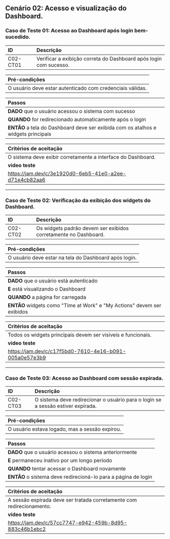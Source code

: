 ## Cenário 02: Acesso e visualização do Dashboard.

### Caso de Teste 01: Acesso ao Dashboard após login bem-sucedido.

| ID       | Descrição                                                        |
| :------- | :---------------------------------------------------------------- |
| C02-CT01 | Verificar a exibição correta do Dashboard após login com sucesso. |

| **Pré-condições**                                             |
| :------------------------------------------------------------ |
| O usuário deve estar autenticado com credenciais válidas.     |

| **Passos**                                                        |
| :---------------------------------------------------------------- |
| **DADO** que o usuário acessou o sistema com sucesso              |
| **QUANDO** for redirecionado automaticamente após o login         |
| **ENTÃO** a tela do Dashboard deve ser exibida com os atalhos e widgets principais |

| **Critérios de aceitação**                                      |
| :-------------------------------------------------------------- |
| O sistema deve exibir corretamente a interface do Dashboard.     |
| **video teste**                                                 |
| https://jam.dev/c/3e1920d0-6eb5-41e0-a2ee-d71e4cb82aa6          |
---

### Caso de Teste 02: Verificação da exibição dos widgets do Dashboard.

| ID       | Descrição                                                 |
| :------- | :-------------------------------------------------------- |
| C02-CT02 | Os widgets padrão devem ser exibidos corretamente no Dashboard. |

| **Pré-condições**                                             |
| :------------------------------------------------------------ |
| O usuário deve estar na tela do Dashboard após login.         |

| **Passos**                                                        |
| :---------------------------------------------------------------- |
| **DADO** que o usuário está autenticado                          |
| **E** está visualizando o Dashboard                              |
| **QUANDO** a página for carregada                                |
| **ENTÃO** widgets como \"Time at Work\" e \"My Actions\" devem ser exibidos |

| **Critérios de aceitação**                                      |
| :-------------------------------------------------------------- |
| Todos os widgets principais devem ser visíveis e funcionais.    |
| **video teste**                                                 |
| https://jam.dev/c/c17f5bd0-7610-4e16-b091-005a0e57e3b9          |


---

### Caso de Teste 03: Acesso ao Dashboard com sessão expirada.

| ID       | Descrição                                                            |
| :------- | :------------------------------------------------------------------- |
| C02-CT03 | O sistema deve redirecionar o usuário para o login se a sessão estiver expirada. |

| **Pré-condições**                                             |
| :------------------------------------------------------------ |
| O usuário estava logado, mas a sessão expirou.                |

| **Passos**                                                        |
| :---------------------------------------------------------------- |
| **DADO** que o usuário acessou o sistema anteriormente            |
| **E** permaneceu inativo por um longo período                    |
| **QUANDO** tentar acessar o Dashboard novamente                  |
| **ENTÃO** o sistema deve redirecioná-lo para a página de login    |

| **Critérios de aceitação**                                      |
| :-------------------------------------------------------------- |
| A sessão expirada deve ser tratada corretamente com redirecionamento. |
| **video teste**                                                 |
| https://jam.dev/c/57cc7747-e942-459b-8d95-883c46b1ebc2          |
